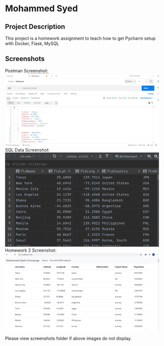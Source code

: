 # Mohammed Syed
## Project Description
This project is a homework assignment to teach how to get Pycharm setup with Docker, Flask, MySQL

## Screenshots
Postman Screenshot:
![postman request output](screenshots/PostMan1.PNG)
SQL Data Screenshot:
![pycharm data query](screenshots/218Screenshot1.PNG)
<br>Homework 2 Screenshot:
![homework2 image](screenshots/218Screenshot2.PNG)

Please view screenshots folder if above images do not display.
